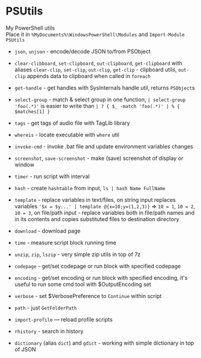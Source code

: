 PSUtils
=======

My PowerShell utils<br>
Place it in `%MyDocuments%\WindowsPowerShell\Modules` and `Import-Module PSUtils`

* `json`, `unjson` - encode/decode JSON to/from PSObject
* `clear-clibboard`, `set-clipboard`, `out-clipboard`, `get-clipboard` with aliases `clear-clip`, `set-clip`, `out-clip`, `get-clip` - clipboard utils, `out-clip` appends data to clipboard when called in `foreach`
* `get-handle` - get handles with SysInternals handle util, returns `PSObject`s
* `select-group` - match & select group in one function, `| select-group 'foo(.*)'` is easier to write than `| ? { $_ -match 'foo(.*)' | % { $matches[1] }`
* `tags` - get tags of audio file with TagLib library
* `whereis` - locate executable with `where` util
* `invoke-cmd` - invoke .bat file and update environment variables changes
* `screenshot`, `save-screenshot` - make (save) screenshot of display or window
* `timer` - run script with interval
* `hash` - create `hashtable` from input, `ls | hash Name FullName`
* `template` - replace variables in text/files, on string input replaces variables `'$x = $y...' | template @{x=10;y=(1,2,3)}` ⇒ `10 = 1`, `10 = 2`, `10 = 3`, on file/path input - replace variables both in file/path names and in its contents and copies substituted files to destination directory

* `download` - download page
* `time` - measure script block running time
* `unzip`, `zip`, `lszip` - very simple zip utils in top of 7z
* `codepage` - get/set codepage or run block with specified codepage
* `encoding` - get/set encoding or run block with specified encoding, it's useful to run some cmd tool with $OutputEncoding set
* `verbose` - set $VerbosePreference to `Continue` within script
* `path` - just `GetFolderPath`
* `import-profile` — reload profile scripts
* `rhistory` - search in history
* `dictionary` (alias `dict`) and `gdict` - working with simple dictionary in top of JSON
